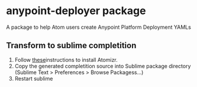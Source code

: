 # anypoint-deployer package

A package to help Atom users create  Anypoint Platform Deployment YAMLs


## Transform to sublime completition
 
 1. Follow [these](https://packagecontrol.io/packages/Atomizr)instructions to install Atomizr.
 2. Copy the generated completition source into Sublime package directory (Sublime Text > Preferences > Browse Packagess...)
 3. Restart sublime 
 
